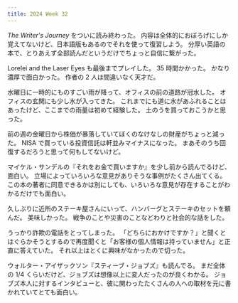 ```yaml
---
title: 2024 Week 32
---
```


_The Writer's Journey_ をついに読み終わった。
内容は全体的におぼろげにしか覚えてないけど、日本語版もあるのでそれを使って復習しよう。
分厚い英語の本で、とりあえず全部読んだというだけでちょっと自信に繋がった。

Lorelei and the Laser Eyes も最後までプレイした。
35 時間かかった。
かなり濃厚で面白かった。
作者の 2 人は間違いなく天才だ。

水曜日に一時的にものすごい雨が降って、オフィスの前の道路が冠水した。
オフィスの玄関にも少し水が入ってきた。
これまでにも道に水があふれることはあったけど、ここまでの雨量は初めて経験した。
土のうを買っておこうかと思った。

前の週の金曜日から株価が暴落していてぼくのなけなしの財産がちょっと減った。
NISA で買っている投資信託は軒並みマイナスになった。
まあそのうち回復するだろうと思って何もしてないけど。

マイケル・サンデルの『それをお金で買いますか』を少し前から読んでるけど、面白い。
立場によっていろいろな意見がありそうな事例がたくさん出てくる。
この本の著者に同意できるかは別にしても、いろいろな意見が存在することがわかるだけでも面白い。

久しぶりに近所のステーキ屋さんにいって、ハンバーグとステーキのセットを頼んだ。
美味しかった。
戦争のことや災害のことなどわりと社会的な話をした。

うっかり詐欺の電話をとってしまった。
「どちらにおかけですか？」と聞くとはぐらかそうとするので再度聞くと「お客様の個人情報は持っていません」と正直に答えていた。
それ以上はとくに興味がなかったので切った。

ウォルター・アイザックソン『スティーブ・ジョブズ』も読んでる。
まだ全体の 1/4 くらいだけど、ジョブズは想像以上に変人だったのが良くわかる。
ジョブズ本人に対するインタビューと、彼に関わったたくさんの人への取材を元に書かれていてとても面白い。
